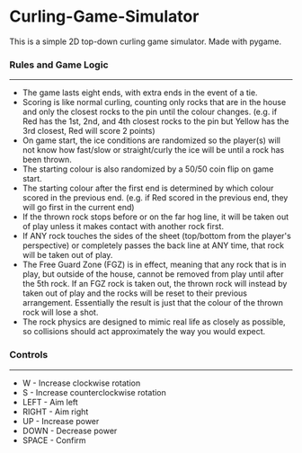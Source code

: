 # Curling-Game-Simulator
This is a simple 2D top-down curling game simulator. Made with pygame.<br>

### Rules and Game Logic
-----------------------------
* The game lasts eight ends, with extra ends in the event of a tie.
* Scoring is like normal curling, counting only rocks that are in the house and only the closest rocks to the pin until the colour changes. (e.g. if Red has the 1st, 2nd, and 4th closest rocks to the pin but Yellow has the 3rd closest, Red will score 2 points)
* On game start, the ice conditions are randomized so the player(s) will not know how fast/slow or straight/curly the ice will be until a rock has been thrown.
* The starting colour is also randomized by a 50/50 coin flip on game start.
* The starting colour after the first end is determined by which colour scored in the previous end. (e.g. if Red scored in the previous end, they will go first in the current end)
* If the thrown rock stops before or on the far hog line, it will be taken out of play unless it makes contact with another rock first.
* If ANY rock touches the sides of the sheet (top/bottom from the player's perspective) or completely passes the back line at ANY time, that rock will be taken out of play.
* The Free Guard Zone (FGZ) is in effect, meaning that any rock that is in play, but outside of the house, cannot be removed from play until after the 5th rock. If an FGZ rock is taken out, the thrown rock will instead by taken out of play and the rocks will be reset to their previous arrangement. Essentially the result is just that the colour of the thrown rock will lose a shot.
* The rock physics are designed to mimic real life as closely as possible, so collisions should act approximately the way you would expect.

### Controls
-----------------------------
* W - Increase clockwise rotation<br>
* S - Increase counterclockwise rotation<br>
* LEFT - Aim left<br>
* RIGHT - Aim right<br>
* UP - Increase power<br>
* DOWN - Decrease power<br>
* SPACE - Confirm
